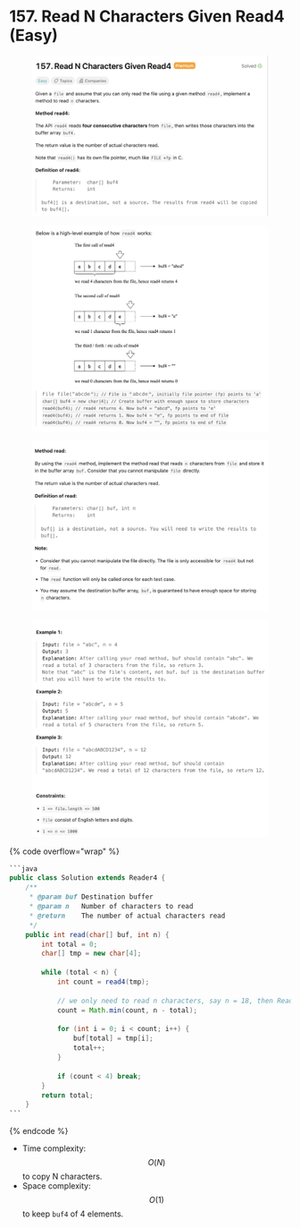 # 157. Read N Characters Given Read4 (Easy)

<figure><img src="../../.gitbook/assets/image (2) (1) (1).png" alt=""><figcaption></figcaption></figure>

<figure><img src="../../.gitbook/assets/image (3) (1) (1).png" alt=""><figcaption></figcaption></figure>

<figure><img src="../../.gitbook/assets/image (4) (1) (1) (1).png" alt=""><figcaption></figcaption></figure>

<figure><img src="../../.gitbook/assets/image (6) (1) (1).png" alt=""><figcaption></figcaption></figure>

{% code overflow="wrap" %}
````java
```java
public class Solution extends Reader4 {
    /**
     * @param buf Destination buffer
     * @param n   Number of characters to read
     * @return    The number of actual characters read
     */
    public int read(char[] buf, int n) {
        int total = 0;
        char[] tmp = new char[4];

        while (total < n) {
            int count = read4(tmp);

            // we only need to read n characters, say n = 18, then Read4 will takes us to 4*4 = 16 chars. After that, we only want to read 2 more chars (even if the next Read4 returns 3 or 4 characters).
            count = Math.min(count, n - total);

            for (int i = 0; i < count; i++) {
                buf[total] = tmp[i];
                total++;
            }

            if (count < 4) break;
        }
        return total;
    }
```
````
{% endcode %}

* Time complexity: $$O(N)$$ to copy N characters.
* Space complexity: $$O(1)$$ to keep `buf4` of 4 elements.

